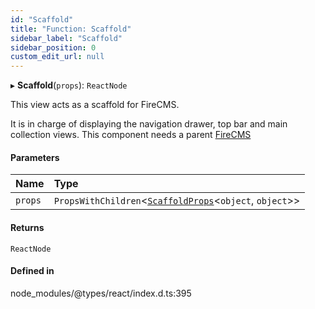 ```yaml
---
id: "Scaffold"
title: "Function: Scaffold"
sidebar_label: "Scaffold"
sidebar_position: 0
custom_edit_url: null
---
```


▸ **Scaffold**(`props`): `ReactNode`

This view acts as a scaffold for FireCMS.

It is in charge of displaying the navigation drawer, top bar and main
collection views.
This component needs a parent [FireCMS](FireCMS.md)

#### Parameters

| Name | Type |
| :------ | :------ |
| `props` | `PropsWithChildren`\<[`ScaffoldProps`](../interfaces/ScaffoldProps.md)\<`object`, `object`\>\> |

#### Returns

`ReactNode`

#### Defined in

node_modules/@types/react/index.d.ts:395
